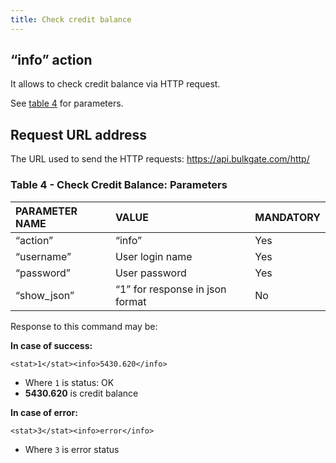 ```yaml
---
title: Check credit balance
---
```


## “info” action
It allows to check credit balance via HTTP request. 

See [table 4](#table-4---check-credit-balance-parameters) for parameters.

## Request URL address
The URL used to send the HTTP requests:
https://api.bulkgate.com/http/

### Table 4 - Check Credit Balance: Parameters

| PARAMETER NAME | VALUE | MANDATORY |
|:--- |:--- |:--- |
|“action”	| “info” |	Yes|
|“username”	|User login name|	Yes|
|“password”|	User password	|Yes|
|“show_json”|	“1” for response in json format|	No|


Response to this command may be:

**In case of success:**
``` url
<stat>1</stat><info>5430.620</info>
```
 - Where `1` is status: OK
 - **5430.620** is credit balance
 

**In case of error:**
``` url
<stat>3</stat><info>error</info>
```
 - Where `3` is error status
